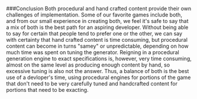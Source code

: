 ###Conclusion
Both procedural and hand crafted content provide their own challenges of implementation. Some of our favorite games include both, and from our small experience in creating both, we feel it's safe to say that a mix of both is the best path for an aspiring developer.
Without being able to say for certain that people tend to prefer one or the other, we can say with certainty that hand crafted content is time consuming, but procedural content can become in turns "samey" or unpredictable, depending on how much time was spent on tuning the generator. Reigning in a procedural generation engine to exact specifications is, however, very time consuming, almost on the same level as producing enough content by hand, so excessive tuning is also not the answer. Thus, a balance of both is the best use of a devloper's time, using procedural engines for portions of the game that don't need to be very carefully tuned and handcrafted content for portions that need to be exacting.

